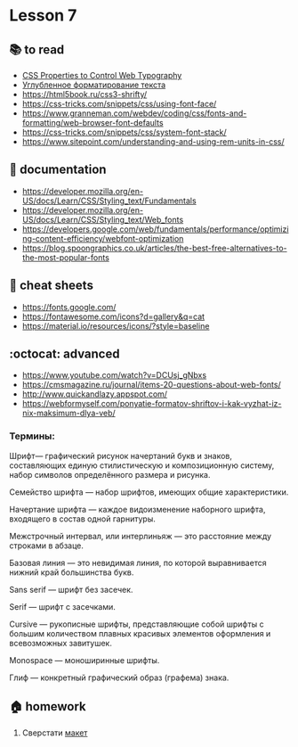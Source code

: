 
# Lesson 7

<!-- ## :computer: to do -->

## :books: to read
* [CSS Properties to Control Web Typography](https://www.sitepoint.com/css-properties-to-control-web-typography/?utm_source=%D0%9F%D0%BE%D0%BB%D0%B5%D0%B7%D0%BD%D0%B0%D1%8F+%D1%80%D0%B0%D1%81%D1%81%D1%8B%D0%BB%D0%BA%D0%B0&utm_campaign=f33c40f378-hamail_15092015&utm_medium=email&utm_term=0_a75c235315-f33c40f378-159770897)
* [Углубленное форматирование текста](https://developer.mozilla.org/ru/docs/Learn/HTML/%D0%92%D0%B2%D0%B5%D0%B4%D0%B5%D0%BD%D0%B8%D0%B5_%D0%B2_HTML/Advanced_text_formatting)
* https://html5book.ru/css3-shrifty/
* https://css-tricks.com/snippets/css/using-font-face/
* https://www.granneman.com/webdev/coding/css/fonts-and-formatting/web-browser-font-defaults
* https://css-tricks.com/snippets/css/system-font-stack/
* https://www.sitepoint.com/understanding-and-using-rem-units-in-css/

## :notebook: documentation
* https://developer.mozilla.org/en-US/docs/Learn/CSS/Styling_text/Fundamentals
* https://developer.mozilla.org/en-US/docs/Learn/CSS/Styling_text/Web_fonts
* https://developers.google.com/web/fundamentals/performance/optimizing-content-efficiency/webfont-optimization
* https://blog.spoongraphics.co.uk/articles/the-best-free-alternatives-to-the-most-popular-fonts

## :pushpin: cheat sheets
* https://fonts.google.com/
* https://fontawesome.com/icons?d=gallery&q=cat
* https://material.io/resources/icons/?style=baseline

## :octocat: advanced
* https://www.youtube.com/watch?v=DCUsj_gNbxs
* https://cmsmagazine.ru/journal/items-20-questions-about-web-fonts/
* http://www.quickandlazy.appspot.com/
* https://webformyself.com/ponyatie-formatov-shriftov-i-kak-vyzhat-iz-nix-maksimum-dlya-veb/


### Термины:

Шрифт— графический рисунок начертаний букв и знаков, составляющих единую стилистическую и композиционную систему, набор символов определённого размера и рисунка.

Семейство шрифта — набор шрифтов, имеющих общие характеристики.

Начертание шрифта — каждое видоизменение наборного шрифта, входящего в состав одной гарнитуры.

Межстрочный интервал, или интерлиньяж — это расстояние между строками в абзаце.

Базовая линия — это невидимая линия, по которой выравнивается нижний край большинства букв.

Sans serif — шрифт без засечек.

Serif — шрифт с засечками.

Cursive — рукописные шрифты, представляющие собой шрифты с большим количеством плавных красивых элементов оформления и всевозможных завитушек.

Monospace — моноширинные шрифты.

Глиф — конкретный графический образ (графема) знака.

## :house: homework
1. Сверстати [макет](./hm/day25.psd)

<!-- ## :muscle: practice -->

  
<!-- ## :nerd_face: in addition
